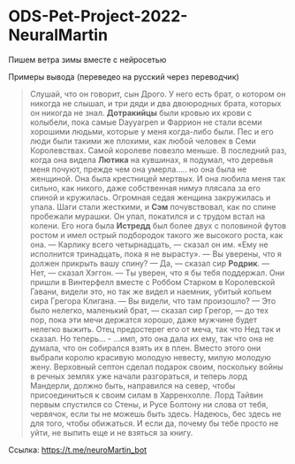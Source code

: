 # ODS-Pet-Project-2022-NeuralMartin
Пишем ветра зимы вместе с нейросетью

Примеры вывода (переведео на русский через переводчик)

> Слушай, что он говорит, сын Дрого. У него есть брат, о котором он никогда не слышал, и три дяди и два двоюродных брата, которых он никогда не знал. **Дотракийцы** были кровью их крови с колыбели, пока самые Dayyarpen и Фаррион не стали всеми хорошими людьми, которые у меня когда-либо были. Пес и его люди были такими же плохими, как любой человек в Семи Королевствах. Самой королеве повезло меньше. В последний раз, когда она видела **Лютика** на кувшинах, я подумал, что деревья меня почуют, прежде чем она умерла….. но она была не женщиной. Она была крестницей мертвых. И она любила меня так сильно, как никого, даже собственная нимуэ плясала за его спиной и кружилась. Огромная седая женщина закружилась и упала. Шаги стали жесткими, и **Сэм** почувствовал, как по спине пробежали мурашки. Он упал, покатился и с трудом встал на колени. Его нога была **Истредд** был более двух с половиной футов ростом и имел острый подбородок такого же высокого роста, как она. — Карлику всего четырнадцать, — сказал он им. «Ему не исполнится тринадцать, пока я не вырасту». — Вы уверены, что я должен прикрыть вашу спину? — Да, — сказал сир **Родрик**. — Нет, — сказал Хэггон. — Ты уверен, что я бы тебя поддержал. Они пришли в Винтерфелл вместе с Роббом Старком в Королевской Гавани, видели это, но так же видел и наемник, убитый копьем сира Грегора Клигана. — Вы видели, что там произошло? — Это было нелегко, маленький брат, — сказал сир Грегор, — до тех пор, пока эти мечи держатся хорошо, даже мужчине будет нелегко выжить. Отец предостерег его от меча, так что Нед так и сказал. Но теперь... - ...имп, это она дала их ему, так что она не думала, что он собирался взять их в плен. Вместо этого они выбрали королю красивую молодую невесту, милую молодую жену. Верховный септон сделал подарок своим, поскольку войны в речных землях уже начали разгораться, и теперь лорд Мандерли, должно быть, направился на север, чтобы присоединиться к своим силам в Харренхолле. Лорд Тайвин первым спустился со Стены, и Русе Болтону ни слова от тебя, червячок, если ты не можешь быть здесь. Надеюсь, бес здесь не для того, чтобы обижаться. И если да, почему бы тебе просто не уйти, не выпить еще и не взяться за книгу.


Ссылка: https://t.me/neuroMartin_bot
